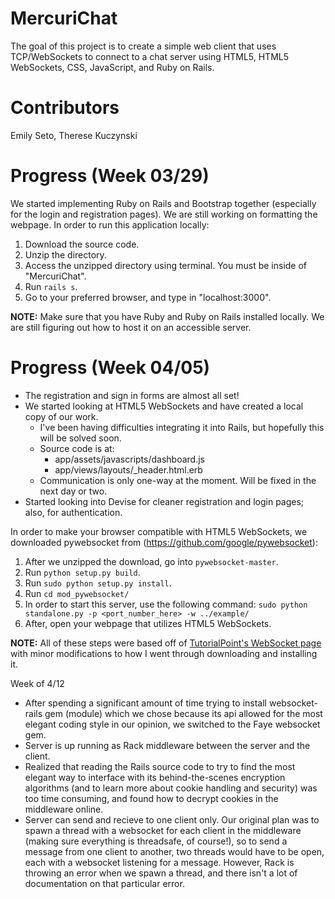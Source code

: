 # MercuriChat

The goal of this project is to create a simple web client that uses TCP/WebSockets to connect to a chat server using HTML5, HTML5 WebSockets, CSS, JavaScript, and Ruby on Rails.

# Contributors
Emily Seto, Therese Kuczynski

# Progress (Week 03/29)
We started implementing Ruby on Rails and Bootstrap together (especially for the login and registration pages). We are still working on formatting the webpage. In order to run this application locally:

1. Download the source code.
2. Unzip the directory.
3. Access the unzipped directory using terminal. You must be inside of "MercuriChat".
4. Run `rails s`.
5. Go to your preferred browser, and type in "localhost:3000".

**NOTE:** Make sure that you have Ruby and Ruby on Rails installed locally. We are still figuring out how to host it on an accessible server.

# Progress (Week 04/05)
* The registration and sign in forms are almost all set!
* We started looking at HTML5 WebSockets and have created a local copy of our work.
	* I've been having difficulties integrating it into Rails, but hopefully this will be solved soon.
	* Source code is at:
		* app/assets/javascripts/dashboard.js 
		* app/views/layouts/_header.html.erb
	* Communication is only one-way at the moment. Will be fixed in the next day or two.
* Started looking into Devise for cleaner registration and login pages; also, for authentication.

In order to make your browser compatible with HTML5 WebSockets, we downloaded pywebsocket from (https://github.com/google/pywebsocket):

1. After we unzipped the download, go into `pywebsocket-master`.
2. Run `python setup.py build`.
3. Run `sudo python setup.py install`.
4. Run `cd mod_pywebsocket/`
5. In order to start this server, use the following command: `sudo python standalone.py -p <port_number_here> -w ../example/`
6. After, open your webpage that utilizes HTML5 WebSockets.

**NOTE:** All of these steps were based off of [TutorialPoint's WebSocket page](http://www.tutorialspoint.com/html5/html5_websocket.htm) with minor modifications to how I went through downloading and installing it.

Week of 4/12
* After spending a significant amount of time trying to install websocket-rails gem (module) which we chose because its api allowed for the most elegant coding style in our opinion, we switched to the Faye websocket gem.
* Server is up running as Rack middleware between the server and the client. 
* Realized that reading the Rails source code to try to find the most elegant way to interface with its behind-the-scenes encryption algorithms (and to learn more about cookie handling and security) was too time consuming, and found how to decrypt cookies in the middleware online. 
* Server can send and recieve to one client only. Our original plan was to spawn a thread with a websocket for each client in the middleware (making sure everything is threadsafe, of course!), so to send a message from one client to another, two threads would have to be open, each with a websocket listening for a message. However, Rack is throwing an error when we spawn a thread, and there isn't a lot of documentation on that particular error. 
